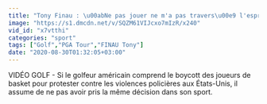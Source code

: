 ```yaml
---
title: "Tony Finau : \u00abNe pas jouer ne m'a pas travers\u00e9 l'esprit\u00bb - Golf - PGA Tour"
image: "https://s1.dmcdn.net/v/SQZM61VIJcxo7mIzR/x240"
vid_id: "x7vtthi"
categories: "sport"
tags: ["Golf","PGA Tour","FINAU Tony"]
date: "2020-08-30T01:32:05+03:00"
---
```

VIDÉO GOLF - Si le golfeur américain comprend le boycott des joueurs de basket pour protester contre les violences policières aux États-Unis, il assume de ne pas avoir pris la même décision dans son sport.
